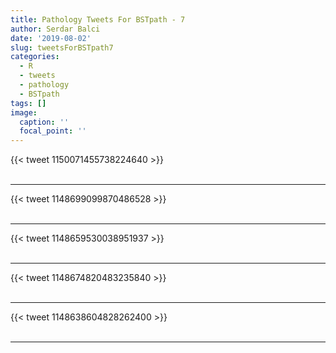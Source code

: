 ```yaml
---
title: Pathology Tweets For BSTpath - 7
author: Serdar Balci
date: '2019-08-02'
slug: tweetsForBSTpath7
categories:
  - R
  - tweets
  - pathology
  - BSTpath
tags: []
image:
  caption: ''
  focal_point: ''
---
```



{{< tweet 1150071455738224640 >}}
<br>
<br>
<hr>
{{< tweet 1148699099870486528 >}}
<br>
<br>
<hr>
{{< tweet 1148659530038951937 >}}
<br>
<br>
<hr>
{{< tweet 1148674820483235840 >}}
<br>
<br>
<hr>
{{< tweet 1148638604828262400 >}}
<br>
<br>
<hr>
